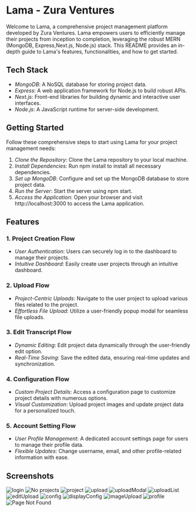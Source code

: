 # Lama - Zura Ventures

Welcome to Lama, a comprehensive project management platform developed by Zura Ventures. Lama empowers users to efficiently manage their projects from inception to completion, leveraging the robust MERN (MongoDB, Express,Next.js, Node.js) stack. This README provides an in-depth guide to Lama's features, functionalities, and how to get started.

## Tech Stack

- _MongoDB_: A NoSQL database for storing project data.
- _Express_: A web application framework for Node.js to build robust APIs.
- _Next.js_: Front-end libraries for building dynamic and interactive user interfaces.
- _Node.js_: A JavaScript runtime for server-side development.

## Getting Started

Follow these comprehensive steps to start using Lama for your project management needs:

1. _Clone the Repository_: Clone the Lama repository to your local machine.
2. _Install Dependencies_: Run npm install to install all necessary dependencies.
3. _Set up MongoDB_: Configure and set up the MongoDB database to store project data.
4. _Run the Server_: Start the server using npm start.
5. _Access the Application_: Open your browser and visit http://localhost:3000 to access the Lama application.

## Features

### 1. Project Creation Flow

- _User Authentication_: Users can securely log in to the dashboard to manage their projects.
- _Intuitive Dashboard_: Easily create user projects through an intuitive dashboard.

### 2. Upload Flow

- _Project-Centric Uploads_: Navigate to the user project to upload various files related to the project.
- _Effortless File Upload_: Utilize a user-friendly popup modal for seamless file uploads.

### 3. Edit Transcript Flow

- _Dynamic Editing_: Edit project data dynamically through the user-friendly edit option.
- _Real-Time Saving_: Save the edited data, ensuring real-time updates and synchronization.

### 4. Configuration Flow

- _Custom Project Details_: Access a configuration page to customize project details with numerous options.
- _Visual Customization_: Upload project images and update project data for a personalized touch.

### 5. Account Setting Flow

- _User Profile Management_: A dedicated account settings page for users to manage their profile data.
- _Flexible Updates_: Change username, email, and other profile-related information with ease.

## Screenshots

![login](https://github.com/Milan677/unique-stretch-3372/assets/112807213/4cc45356-9781-4f54-bfbf-6124402c3bbd)
![No projects](https://github.com/Milan677/unique-stretch-3372/assets/112807213/9e04efe5-f64a-4e5e-a642-f6e3c9d9fed9)
![project](https://github.com/Milan677/unique-stretch-3372/assets/112807213/12cb7355-4116-4c99-a9b1-edbd46f21dc3)
![upload](https://github.com/Milan677/unique-stretch-3372/assets/112807213/5b7d0124-e34a-4c6e-bc7d-00828f0e0838)
![uploadModal](https://github.com/Milan677/unique-stretch-3372/assets/112807213/33f10e33-51bf-4178-b153-cb9e32aa8ebc)
![uploadList](https://github.com/Milan677/unique-stretch-3372/assets/112807213/65d67096-f35a-4c69-93dc-7cbd6f5ab185)
![editUpload](https://github.com/Milan677/unique-stretch-3372/assets/112807213/bfafa6b0-b4dc-44bf-9eb6-07966c461f98)
![config](https://github.com/Milan677/unique-stretch-3372/assets/112807213/62dec7cf-530b-4f60-bdd5-ecac056c54cd)
![displayConfig](https://github.com/Milan677/unique-stretch-3372/assets/112807213/45e97d80-5632-406f-b24a-47dcc92db83a)
![imageUpload](https://github.com/Milan677/unique-stretch-3372/assets/112807213/0f114513-e715-472f-be48-b73fcc75b0df)
![profile](https://github.com/Milan677/unique-stretch-3372/assets/112807213/80b76220-d19c-4822-82b9-8e3f31520f69)
![Page Not Found](https://github.com/lokendra0905/lama-backend/assets/112807213/585f00b0-6081-4f86-bde9-99f50d9e8956)


